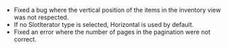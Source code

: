 * Fixed a bug where the vertical position of the items in the inventory view was not respected.
* If no SlotIterator type is selected, Horizontal is used by default.
* Fixed an error where the number of pages in the pagination were not correct.